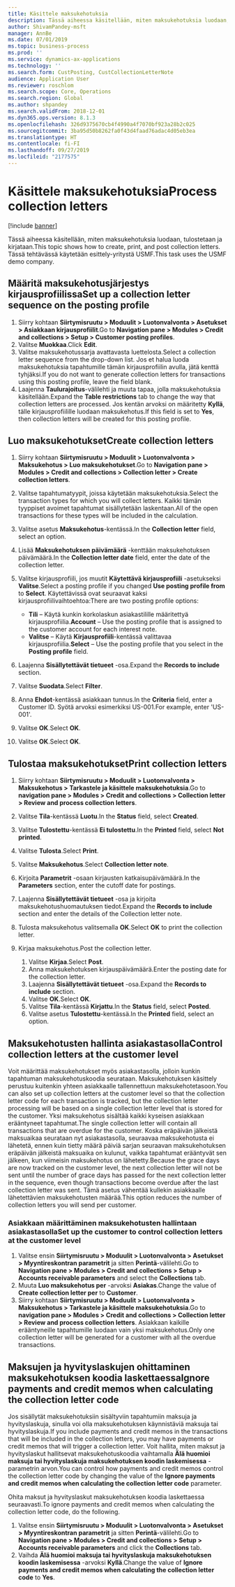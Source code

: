 ```yaml
---
title: Käsittele maksukehotuksia
description: Tässä aiheessa käsitellään, miten maksukehotuksia luodaan, tulostetaan ja kirjataan.
author: ShivamPandey-msft
manager: AnnBe
ms.date: 07/01/2019
ms.topic: business-process
ms.prod: ''
ms.service: dynamics-ax-applications
ms.technology: ''
ms.search.form: CustPosting, CustCollectionLetterNote
audience: Application User
ms.reviewer: roschlom
ms.search.scope: Core, Operations
ms.search.region: Global
ms.author: shpandey
ms.search.validFrom: 2018-12-01
ms.dyn365.ops.version: 8.1.3
ms.openlocfilehash: 326d9375670cb4f4990a4f7070bf923a28b2c025
ms.sourcegitcommit: 3ba95d50b8262fa0f43d4faad76adac4d05eb3ea
ms.translationtype: HT
ms.contentlocale: fi-FI
ms.lasthandoff: 09/27/2019
ms.locfileid: "2177575"
---
```

# <a name="process-collection-letters"></a><span data-ttu-id="048c7-103">Käsittele maksukehotuksia</span><span class="sxs-lookup"><span data-stu-id="048c7-103">Process collection letters</span></span>

[!include [banner](../../includes/banner.md)]

<span data-ttu-id="048c7-104">Tässä aiheessa käsitellään, miten maksukehotuksia luodaan, tulostetaan ja kirjataan.</span><span class="sxs-lookup"><span data-stu-id="048c7-104">This topic shows how to create, print, and post collection letters.</span></span> <span data-ttu-id="048c7-105">Tässä tehtävässä käytetään esittely-yritystä USMF.</span><span class="sxs-lookup"><span data-stu-id="048c7-105">This task uses the USMF demo company.</span></span>

## <a name="set-up-a-collection-letter-sequence-on-the-posting-profile"></a><span data-ttu-id="048c7-106">Määritä maksukehotusjärjestys kirjausprofiilissa</span><span class="sxs-lookup"><span data-stu-id="048c7-106">Set up a collection letter sequence on the posting profile</span></span>
1. <span data-ttu-id="048c7-107">Siirry kohtaan **Siirtymisruutu > Moduulit > Luotonvalvonta > Asetukset > Asiakkaan kirjausprofiilit**.</span><span class="sxs-lookup"><span data-stu-id="048c7-107">Go to **Navigation pane > Modules > Credit and collections > Setup > Customer posting profiles**.</span></span>
2. <span data-ttu-id="048c7-108">Valitse **Muokkaa**.</span><span class="sxs-lookup"><span data-stu-id="048c7-108">Click **Edit**.</span></span>
3. <span data-ttu-id="048c7-109">Valitse maksukehotussarja avattavasta luettelosta.</span><span class="sxs-lookup"><span data-stu-id="048c7-109">Select a collection letter sequence from the drop-down list.</span></span> <span data-ttu-id="048c7-110">Jos et halua luoda maksukehotuksia tapahtumille tämän kirjausprofiilin avulla, jätä kenttä tyhjäksi.</span><span class="sxs-lookup"><span data-stu-id="048c7-110">If you do not want to generate collection letters for transactions using this posting profile, leave the field blank.</span></span>  
4. <span data-ttu-id="048c7-111">Laajenna **Taulurajoitus**-välilehti ja muuta tapaa, jolla maksukehotuksia käsitellään.</span><span class="sxs-lookup"><span data-stu-id="048c7-111">Expand the **Table restrictions** tab to change the way that collection letters are processed.</span></span> <span data-ttu-id="048c7-112">Jos kentän arvoksi on määritetty **Kyllä**, tälle kirjausprofiilille luodaan maksukehotus.</span><span class="sxs-lookup"><span data-stu-id="048c7-112">If this field is set to **Yes**, then collection letters will be created for this posting profile.</span></span>  

## <a name="create-collection-letters"></a><span data-ttu-id="048c7-113">Luo maksukehotukset</span><span class="sxs-lookup"><span data-stu-id="048c7-113">Create collection letters</span></span>
1. <span data-ttu-id="048c7-114">Siirry kohtaan **Siirtymisruutu > Moduulit > Luotonvalvonta > Maksukehotus > Luo maksukehotukset**.</span><span class="sxs-lookup"><span data-stu-id="048c7-114">Go to **Navigation pane > Modules > Credit and collections > Collection letter > Create collection letters**.</span></span>
2. <span data-ttu-id="048c7-115">Valitse tapahtumatyypit, joissa käytetään maksukehotuksia.</span><span class="sxs-lookup"><span data-stu-id="048c7-115">Select the transaction types for which you will collect letters.</span></span> <span data-ttu-id="048c7-116">Kaikki tämän tyyppiset avoimet tapahtumat sisällytetään laskentaan.</span><span class="sxs-lookup"><span data-stu-id="048c7-116">All of the open transactions for these types will be included in the calculation.</span></span>  
3. <span data-ttu-id="048c7-117">Valitse asetus **Maksukehotus**-kentässä.</span><span class="sxs-lookup"><span data-stu-id="048c7-117">In the **Collection letter** field, select an option.</span></span>
4. <span data-ttu-id="048c7-118">Lisää **Maksukehotuksen päivämäärä** -kenttään maksukehotuksen päivämäärä.</span><span class="sxs-lookup"><span data-stu-id="048c7-118">In the **Collection letter date** field, enter the date of the collection letter.</span></span>
5. <span data-ttu-id="048c7-119">Valitse kirjausprofiili, jos muutit **Käytettävä kirjausprofiili** -asetukseksi **Valitse**.</span><span class="sxs-lookup"><span data-stu-id="048c7-119">Select a posting profile if you changed **Use posting profile from** to **Select**.</span></span> <span data-ttu-id="048c7-120">Käytettävissä ovat seuraavat kaksi kirjausprofiilivaihtoehtoa:</span><span class="sxs-lookup"><span data-stu-id="048c7-120">There are two posting profile options:</span></span>   

   - <span data-ttu-id="048c7-121">**Tili** – Käytä kunkin korkolaskun asiakastilille määritettyä kirjausprofiilia.</span><span class="sxs-lookup"><span data-stu-id="048c7-121">**Account** – Use the posting profile that is assigned to the customer account for each interest note.</span></span>   
   - <span data-ttu-id="048c7-122">**Valitse** – Käytä **Kirjausprofiili**-kentässä valittavaa kirjausprofiilia.</span><span class="sxs-lookup"><span data-stu-id="048c7-122">**Select** – Use the posting profile that you select in the **Posting profile** field.</span></span>  

6. <span data-ttu-id="048c7-123">Laajenna **Sisällytettävät tietueet** -osa.</span><span class="sxs-lookup"><span data-stu-id="048c7-123">Expand the **Records to include** section.</span></span>
7. <span data-ttu-id="048c7-124">Valitse **Suodata**.</span><span class="sxs-lookup"><span data-stu-id="048c7-124">Select **Filter**.</span></span>
8. <span data-ttu-id="048c7-125">Anna **Ehdot**-kentässä asiakkaan tunnus.</span><span class="sxs-lookup"><span data-stu-id="048c7-125">In the **Criteria** field, enter a Customer ID.</span></span> <span data-ttu-id="048c7-126">Syötä arvoksi esimerkiksi US-001.</span><span class="sxs-lookup"><span data-stu-id="048c7-126">For example, enter 'US-001'.</span></span>
9. <span data-ttu-id="048c7-127">Valitse **OK**.</span><span class="sxs-lookup"><span data-stu-id="048c7-127">Select **OK**.</span></span>
10. <span data-ttu-id="048c7-128">Valitse **OK**.</span><span class="sxs-lookup"><span data-stu-id="048c7-128">Select **OK**.</span></span>

## <a name="print-collection-letters"></a><span data-ttu-id="048c7-129">Tulostaa maksukehotukset</span><span class="sxs-lookup"><span data-stu-id="048c7-129">Print collection letters</span></span>
1. <span data-ttu-id="048c7-130">Siirry kohtaan **Siirtymisruutu > Moduulit > Luotonvalvonta > Maksukehotus > Tarkastele ja käsittele maksukehotuksia**.</span><span class="sxs-lookup"><span data-stu-id="048c7-130">Go to **navigation pane > Modules > Credit and collections > Collection letter > Review and process collection letters**.</span></span>
2. <span data-ttu-id="048c7-131">Valitse **Tila**-kentässä **Luotu**.</span><span class="sxs-lookup"><span data-stu-id="048c7-131">In the **Status** field, select **Created**.</span></span>
3. <span data-ttu-id="048c7-132">Valitse **Tulostettu**-kentässä **Ei tulostettu**.</span><span class="sxs-lookup"><span data-stu-id="048c7-132">In the **Printed** field, select **Not printed**.</span></span>
4. <span data-ttu-id="048c7-133">Valitse **Tulosta**.</span><span class="sxs-lookup"><span data-stu-id="048c7-133">Select **Print**.</span></span>
5. <span data-ttu-id="048c7-134">Valitse **Maksukehotus**.</span><span class="sxs-lookup"><span data-stu-id="048c7-134">Select **Collection letter note**.</span></span>
6. <span data-ttu-id="048c7-135">Kirjoita **Parametrit** -osaan kirjausten katkaisupäivämäärä.</span><span class="sxs-lookup"><span data-stu-id="048c7-135">In the **Parameters** section, enter the cutoff date for postings.</span></span>
7. <span data-ttu-id="048c7-136">Laajenna **Sisällytettävät tietueet** -osa ja kirjoita maksukehotushuomautuksen tiedot.</span><span class="sxs-lookup"><span data-stu-id="048c7-136">Expand the **Records to include** section and enter the details of the Collection letter note.</span></span>
8. <span data-ttu-id="048c7-137">Tulosta maksukehotus valitsemalla **OK**.</span><span class="sxs-lookup"><span data-stu-id="048c7-137">Select **OK** to print the collection letter.</span></span>
9. <span data-ttu-id="048c7-138">Kirjaa maksukehotus.</span><span class="sxs-lookup"><span data-stu-id="048c7-138">Post the collection letter.</span></span>

    1. <span data-ttu-id="048c7-139">Valitse **Kirjaa**.</span><span class="sxs-lookup"><span data-stu-id="048c7-139">Select **Post**.</span></span>
    1. <span data-ttu-id="048c7-140">Anna maksukehotuksen kirjauspäivämäärä.</span><span class="sxs-lookup"><span data-stu-id="048c7-140">Enter the posting date for the collection letter.</span></span>
    1. <span data-ttu-id="048c7-141">Laajenna **Sisällytettävät tietueet** -osa.</span><span class="sxs-lookup"><span data-stu-id="048c7-141">Expand the **Records to include** section.</span></span>
    1. <span data-ttu-id="048c7-142">Valitse **OK**.</span><span class="sxs-lookup"><span data-stu-id="048c7-142">Select **OK**.</span></span>
    1. <span data-ttu-id="048c7-143">Valitse **Tila**-kentässä **Kirjattu**.</span><span class="sxs-lookup"><span data-stu-id="048c7-143">In the **Status** field, select **Posted**.</span></span>
    1. <span data-ttu-id="048c7-144">Valitse asetus **Tulostettu**-kentässä.</span><span class="sxs-lookup"><span data-stu-id="048c7-144">In the **Printed** field, select an option.</span></span>

## <a name="control-collection-letters-at-the-customer-level"></a><span data-ttu-id="048c7-145">Maksukehotusten hallinta asiakastasolla</span><span class="sxs-lookup"><span data-stu-id="048c7-145">Control collection letters at the customer level</span></span>
<span data-ttu-id="048c7-146">Voit määrittää maksukehotukset myös asiakastasolla, jolloin kunkin tapahtuman maksukehotuskoodia seurataan. Maksukehotuksen käsittely perustuu kuitenkin yhteen asiakkaalle tallennettuun maksukehotetasoon.</span><span class="sxs-lookup"><span data-stu-id="048c7-146">You can also set up collection letters at the customer level so that the collection letter code for each transaction is tracked, but the collection letter processing will be based on a single collection letter level that is stored for the customer.</span></span> <span data-ttu-id="048c7-147">Yksi maksukehotus sisältää kaikki kyseisen asiakkaan erääntyneet tapahtumat.</span><span class="sxs-lookup"><span data-stu-id="048c7-147">The single collection letter will contain all transactions that are overdue for the customer.</span></span> <span data-ttu-id="048c7-148">Koska eräpäivän jälkeistä maksuaikaa seurataan nyt asiakastasolla, seuraavaa maksukehotusta ei lähetetä, ennen kuin tietty määrä päiviä sarjan seuraavan maksukehotuksen eräpäivän jälkeistä maksuaika on kulunut, vaikka tapahtumat erääntyvät sen jälkeen, kun viimeisin maksukehotus on lähetetty.</span><span class="sxs-lookup"><span data-stu-id="048c7-148">Because the grace days are now tracked on the customer level, the next collection letter will not be sent until the number of grace days has passed for the next collection letter in the sequence, even though transactions become overdue after the last collection letter was sent.</span></span> <span data-ttu-id="048c7-149">Tämä asetus vähentää kullekin asiakkaalle lähetettävien maksukehotusten määrää.</span><span class="sxs-lookup"><span data-stu-id="048c7-149">This option reduces the number of collection letters you will send per customer.</span></span> 

### <a name="set-up-the-customer-to-control-collection-letters-at-the-customer-level"></a><span data-ttu-id="048c7-150">Asiakkaan määrittäminen maksukehotusten hallintaan asiakastasolla</span><span class="sxs-lookup"><span data-stu-id="048c7-150">Set up the customer to control collection letters at the customer level</span></span>
1.  <span data-ttu-id="048c7-151">Valitse ensin **Siirtymisruutu > Moduulit > Luotonvalvonta > Asetukset > Myyntireskontran parametrit** ja sitten **Perintä**-välilehti.</span><span class="sxs-lookup"><span data-stu-id="048c7-151">Go to **Navigation pane > Modules > Credit and collections > Setup > Accounts receivable parameters** and select the **Collections** tab.</span></span> 
2.  <span data-ttu-id="048c7-152">Muuta **Luo maksukehotus per** -arvoksi **Asiakas**.</span><span class="sxs-lookup"><span data-stu-id="048c7-152">Change the value of **Create collection letter per** to **Customer**.</span></span> 
3.  <span data-ttu-id="048c7-153">Siirry kohtaan **Siirtymisruutu > Moduulit > Luotonvalvonta > Maksukehotus > Tarkastele ja käsittele maksukehotuksia**.</span><span class="sxs-lookup"><span data-stu-id="048c7-153">Go to **navigation pane > Modules > Credit and collections > Collection letter > Review and process collection letters**.</span></span> <span data-ttu-id="048c7-154">Asiakkaan kaikille erääntyneille tapahtumille luodaan vain yksi maksukehotus.</span><span class="sxs-lookup"><span data-stu-id="048c7-154">Only one collection letter will be generated for a customer with all the overdue transactions.</span></span>

## <a name="ignore-payments-and-credit-memos-when-calculating-the-collection-letter-code"></a><span data-ttu-id="048c7-155">Maksujen ja hyvityslaskujen ohittaminen maksukehotuksen koodia laskettaessa</span><span class="sxs-lookup"><span data-stu-id="048c7-155">Ignore payments and credit memos when calculating the collection letter code</span></span>
<span data-ttu-id="048c7-156">Jos sisällytät maksukehotuksiin sisältyviin tapahtumiin maksuja ja hyvityslaskuja, sinulla voi olla maksukehotuksen käynnistäviä maksuja tai hyvityslaskuja.</span><span class="sxs-lookup"><span data-stu-id="048c7-156">If you include payments and credit memos in the transactions that will be included in the collection letters, you may have payments or credit memos that will trigger a collection letter.</span></span> <span data-ttu-id="048c7-157">Voit hallita, miten maksut ja hyvityslaskut hallitsevat maksukehotuskoodia vaihtamalla **Älä huomioi maksuja tai hyvityslaskuja maksukehotuksen koodin laskemisessa** -parametrin arvon.</span><span class="sxs-lookup"><span data-stu-id="048c7-157">You can control how payments and credit memos control the collection letter code by changing the value of the **Ignore payments and credit memos when calculating the collection letter code** parameter.</span></span> 

<span data-ttu-id="048c7-158">Ohita maksut ja hyvityslaskut maksukehotuksen koodia laskettaessa seuraavasti.</span><span class="sxs-lookup"><span data-stu-id="048c7-158">To ignore payments and credit memos when calculating the collection letter code, do the following.</span></span>

1. <span data-ttu-id="048c7-159">Valitse ensin **Siirtymisruutu > Moduulit > Luotonvalvonta > Asetukset > Myyntireskontran parametrit** ja sitten **Perintä**-välilehti.</span><span class="sxs-lookup"><span data-stu-id="048c7-159">Go to **Navigation pane > Modules > Credit and collections > Setup > Accounts receivable parameters** and click the **Collections** tab.</span></span> 
2. <span data-ttu-id="048c7-160">Vaihda **Älä huomioi maksuja tai hyvityslaskuja maksukehotuksen koodin laskemisessa** -arvoksi **Kyllä**.</span><span class="sxs-lookup"><span data-stu-id="048c7-160">Change the value of **Ignore payments and credit memos when calculating the collection letter code** to **Yes**.</span></span>
